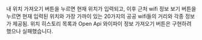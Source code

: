 내 위치 가져오기 버튼을 누르면 현재 위치가 입력되고, 이후 근처 wifi 정보 보기 버튼을 누르면 현재 입력된 위치와 가장 가까이 있는 20가지의 공공 wifi들의 거리와 각종 정보가 제공됨.
위치 히스토리 목록과 Open Api 와이파이 정보 가져오기 버튼은 구현하려 했으나 실패했습니다. 
